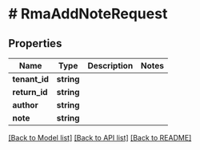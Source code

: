 # # RmaAddNoteRequest


## Properties


Name | Type | Description | Notes
------------ | ------------- | ------------- | -------------
**tenant_id**| **string** |   |
**return_id**| **string** |   |
**author**| **string** |   |
**note**| **string** |   |


[[Back to Model list]](../../README.md#models) [[Back to API list]](../../README.md#endpoints) [[Back to README]](../../README.md)